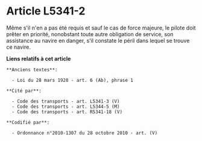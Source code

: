# Article L5341-2

Même s'il n'en a pas été requis et sauf le cas de force majeure, le pilote doit prêter en priorité, nonobstant toute autre
obligation de service, son assistance au navire en danger, s'il constate le péril dans lequel se trouve ce navire.

**Liens relatifs à cet article**

	**Anciens textes**:

	  - Loi du 28 mars 1928 - art. 6 (Ab), phrase 1

	**Cité par**:

	  - Code des transports - art. L5341-3 (V)
	  - Code des transports - art. L5344-5 (M)
	  - Code des transports - art. R5341-18 (V)

	**Codifié par**:

	  - Ordonnance n°2010-1307 du 28 octobre 2010 - art. (V)

